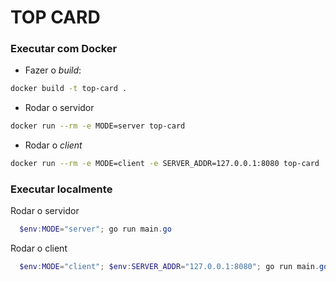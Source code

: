 # TOP CARD

### Executar com Docker
- Fazer o *build*:
``` bash
docker build -t top-card .
```
- Rodar o servidor
 ``` bash
docker run --rm -e MODE=server top-card
```
- Rodar o *client*
``` bash
docker run --rm -e MODE=client -e SERVER_ADDR=127.0.0.1:8080 top-card
```
### Executar localmente
Rodar o servidor
``` powershell
  $env:MODE="server"; go run main.go
```
Rodar o client 
``` powershell
  $env:MODE="client"; $env:SERVER_ADDR="127.0.0.1:8080"; go run main.go
```
